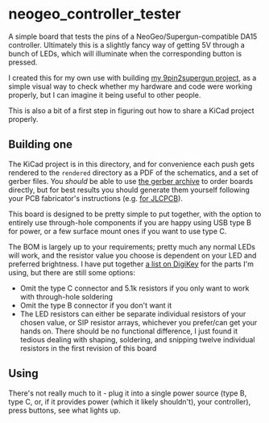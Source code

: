 # neogeo_controller_tester
A simple board that tests the pins of a NeoGeo/Supergun-compatible DA15 controller. Ultimately this is a slightly fancy way of getting 5V through a bunch of LEDs, which will illuminate when the corresponding button is pressed.

I created this for my own use with building [my 9pin2supergun project](https://github.com/turmoni/9pin2supergun), as a simple visual way to check whether my hardware and code were working properly, but I can imagine it being useful to other people.

This is also a bit of a first step in figuring out how to share a KiCad project properly.

## Building one

The KiCad project is in this directory, and for convenience each push gets rendered to the `rendered` directory as a PDF of the schematics, and a set of gerber files. You *should* be able to use [the gerber archive](rendered/gbr.zip) to order boards directly, but for best results you should generate them yourself following your PCB fabricator's instructions (e.g. [for JLCPCB](https://jlcpcb.com/help/article/how-to-generate-gerber-and-drill-files-in-kicad-7)).

This board is designed to be pretty simple to put together, with the option to entirely use through-hole components if you are happy using USB type B for power, or a few surface mount ones if you want to use type C.

The BOM is largely up to your requirements; pretty much any normal LEDs will work, and the resistor value you choose is dependent on your LED and preferred brightness. I have put together [a list on DigiKey](https://www.digikey.co.uk/en/mylists/list/GHFYWIZHWM) for the parts I'm using, but there are still some options:

 * Omit the type C connector and 5.1k resistors if you only want to work with through-hole soldering
 * Omit the type B connector if you don't want it
 * The LED resistors can either be separate individual resistors of your chosen value, or SIP resistor arrays, whichever you prefer/can get your hands on. There should be no functional difference, I just found it tedious dealing with shaping, soldering, and snipping twelve individual resistors in the first revision of this board

## Using

There's not really much to it - plug it into a single power source (type B, type C, or, if it provides power (which it likely shouldn't), your controller), press buttons, see what lights up.

